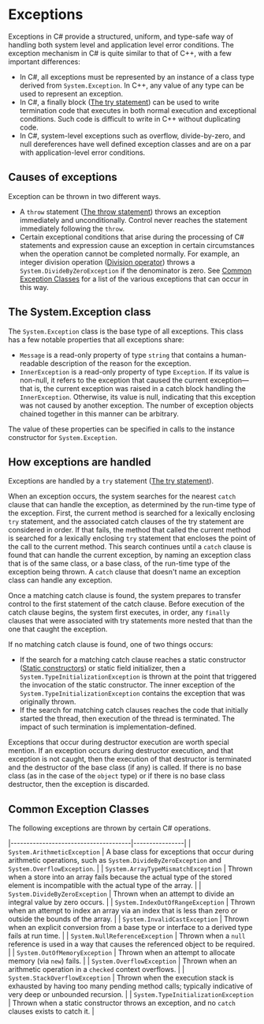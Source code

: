 ﻿# Exceptions

Exceptions in C# provide a structured, uniform, and type-safe way of handling both system level and application level error conditions. The exception mechanism in C# is quite similar to that of C++, with a few important differences:

*  In C#, all exceptions must be represented by an instance of a class type derived from `System.Exception`. In C++, any value of any type can be used to represent an exception.
*  In C#, a finally block ([The try statement](statements.md#the-try-statement)) can be used to write termination code that executes in both normal execution and exceptional conditions. Such code is difficult to write in C++ without duplicating code.
*  In C#, system-level exceptions such as overflow, divide-by-zero, and null dereferences have well defined exception classes and are on a par with application-level error conditions.

## Causes of exceptions

Exception can be thrown in two different ways.

*  A `throw` statement ([The throw statement](statements.md#the-throw-statement)) throws an exception immediately and unconditionally. Control never reaches the statement immediately following the `throw`.
*  Certain exceptional conditions that arise during the processing of C# statements and expression cause an exception in certain circumstances when the operation cannot be completed normally. For example, an integer division operation ([Division operator](expressions.md#division-operator)) throws a `System.DivideByZeroException` if the denominator is zero. See [Common Exception Classes](exceptions.md#common-exception-classes) for a list of the various exceptions that can occur in this way.

## The System.Exception class

The `System.Exception` class is the base type of all exceptions. This class has a few notable properties that all exceptions share:

*  `Message` is a read-only property of type `string` that contains a human-readable description of the reason for the exception.
*  `InnerException` is a read-only property of type `Exception`. If its value is non-null, it refers to the exception that caused the current exception—that is, the current exception was raised in a catch block handling the `InnerException`. Otherwise, its value is null, indicating that this exception was not caused by another exception. The number of exception objects chained together in this manner can be arbitrary.

The value of these properties can be specified in calls to the instance constructor for `System.Exception`.

## How exceptions are handled

Exceptions are handled by a `try` statement ([The try statement](statements.md#the-try-statement)).

When an exception occurs, the system searches for the nearest `catch` clause that can handle the exception, as determined by the run-time type of the exception. First, the current method is searched for a lexically enclosing `try` statement, and the associated catch clauses of the try statement are considered in order. If that fails, the method that called the current method is searched for a lexically enclosing `try` statement that encloses the point of the call to the current method. This search continues until a `catch` clause is found that can handle the current exception, by naming an exception class that is of the same class, or a base class, of the run-time type of the exception being thrown. A `catch` clause that doesn't name an exception class can handle any exception.

Once a matching catch clause is found, the system prepares to transfer control to the first statement of the catch clause. Before execution of the catch clause begins, the system first executes, in order, any `finally` clauses that were associated with try statements more nested that than the one that caught the exception.

If no matching catch clause is found, one of two things occurs:

*  If the search for a matching catch clause reaches a static constructor ([Static constructors](classes.md#static-constructors)) or static field initializer, then a `System.TypeInitializationException` is thrown at the point that triggered the invocation of the static constructor. The inner exception of the `System.TypeInitializationException` contains the exception that was originally thrown.
*  If the search for matching catch clauses reaches the code that initially started the thread, then execution of the thread is terminated. The impact of such termination is implementation-defined.

Exceptions that occur during destructor execution are worth special mention. If an exception occurs during destructor execution, and that exception is not caught, then the execution of that destructor is terminated and the destructor of the base class (if any) is called. If there is no base class (as in the case of the `object` type) or if there is no base class destructor, then the exception is discarded.

## Common Exception Classes

The following exceptions are thrown by certain C# operations.

|--------------------------------------|----------------|
| `System.ArithmeticException`         | A base class for exceptions that occur during arithmetic operations, such as `System.DivideByZeroException` and `System.OverflowException`. | 
| `System.ArrayTypeMismatchException`  | Thrown when a store into an array fails because the actual type of the stored element is incompatible with the actual type of the array. | 
| `System.DivideByZeroException`       | Thrown when an attempt to divide an integral value by zero occurs. | 
| `System.IndexOutOfRangeException`    | Thrown when an attempt to index an array via an index that is less than zero or outside the bounds of the array. | 
| `System.InvalidCastException`        | Thrown when an explicit conversion from a base type or interface to a derived type fails at run time. | 
| `System.NullReferenceException`      | Thrown when a `null` reference is used in a way that causes the referenced object to be required. | 
| `System.OutOfMemoryException`        | Thrown when an attempt to allocate memory (via `new`) fails. | 
| `System.OverflowException`           | Thrown when an arithmetic operation in a `checked` context overflows. | 
| `System.StackOverflowException`      | Thrown when the execution stack is exhausted by having too many pending method calls; typically indicative of very deep or unbounded recursion. | 
| `System.TypeInitializationException` | Thrown when a static constructor throws an exception, and no `catch` clauses exists to catch it. | 
